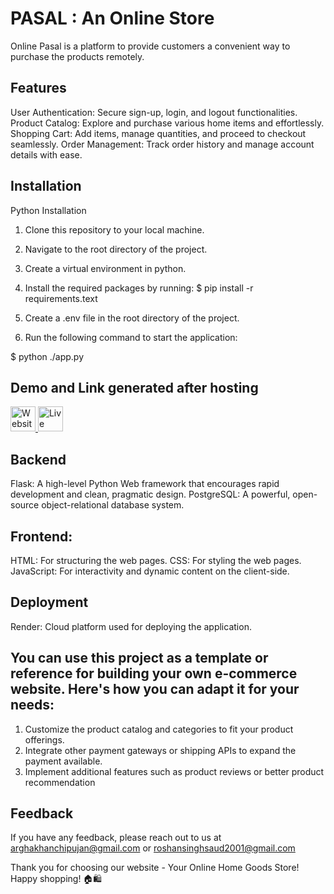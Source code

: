 
# PASAL : An Online Store

Online Pasal is a platform to provide customers a convenient way to purchase the products remotely.       

## Features
User Authentication: Secure sign-up, login, and logout functionalities.
Product Catalog: Explore and purchase various home items and effortlessly.   
Shopping Cart: Add items, manage quantities, and proceed to checkout seamlessly.
Order Management: Track order history and manage account details with ease.


## Installation

Python Installation

1. Clone this repository to your local machine.
2. Navigate to the root directory of the project.
3. Create a virtual environment in python.
4. Install the required packages by running:
$ pip install -r requirements.text

5. Create a .env file in the root directory of the project.
6. Run the following command to start the application:

$ python ./app.py



## Demo and Link generated after hosting
 

<a href="https://www.loom.com/share/8ea34c245d4749af8380cd6c50f5392c?sid=9fd503b3-345f-4d4c-9e5a-a6f566fed7cb&fbclid=IwY2xjawEkPHNleHRuA2FlbQIxMAABHWtmbxapQrIZr1uAdNT9TyPnri35r8qCPULihIBQMf7GHyHrBoevJvEXkw_aem_KWNya2jBIAXyVYFlVNXQQg" target="_blank">
    <img src="https://img.shields.io/badge/Website Demo-Click here-brightgreen?style=for-the-badge" alt="Website Demo" style="height: 40px;"/>
</a>

<a href="https://pasal-2qa1.onrender.com" target="_blank">
    <img src="https://img.shields.io/badge/Live Website-Click here-blue?style=for-the-badge" alt="Live Website" style="height: 40px;"/>
</a>

 ## Backend
 Flask: A high-level Python Web framework that encourages rapid development and clean, pragmatic design.
PostgreSQL: A powerful, open-source object-relational database system.
## Frontend:
HTML: For structuring the web pages.
CSS: For styling the web pages.
JavaScript: For interactivity and dynamic content on the client-side.
## Deployment
Render: Cloud platform used for deploying the application.



## You can use this project as a template or reference for building your own e-commerce website. Here's how you can adapt it for your needs:

1. Customize the product catalog and categories to fit your product offerings.
2. Integrate other payment gateways or shipping APIs to expand the payment available.
3. Implement additional features such as product reviews or better product recommendation

## Feedback

If you have any feedback, please reach out to us at arghakhanchipujan@gmail.com or roshansinghsaud2001@gmail.com

Thank you for choosing our website - Your Online Home Goods Store! Happy shopping! 🏠🛍️

